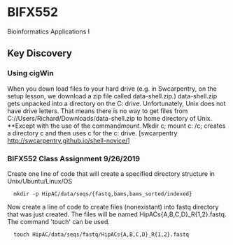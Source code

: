 # BIFX552
Bioinformatics Applications I 
## Key Discovery ##
### Using cigWin ##

When you down load files to your hard drive (e.g. in 
Swcarpentry, on the setup lesson, we download a zip file called 
data-shell.zip.)  data-shell.zip gets unpacked into a directory on the 
C: drive.  Unfortunately, Unix does not have drive letters.  That means there is no
way to get files from C://Users/Richard/Downloads/data-shell.zip to home directory of Unix.  **Except with the use of the command*mount*.  Mkdir c; mount c: /c; creates a directory c and then uses c for the c: drive.
[swcarpentry
<http://swcarpentry.github.io/shell-novice/>]

### BIFX552 Class Assignment 9/26/2019

Create one line of code that will create a specified directory structure in Unix/Ubuntu/Linux/OS

      mkdir -p HipAC/data/seqs/{fastq,bams,bams_sorted/indexed}

Now create a line of code to create files (nonexistant) into fastq directory that was just created.  The files will be named HipACs{A,B,C,D}_R{1,2}.fastq.  The command 'touch' can be used.

      touch HipAC/data/seqs/fastq/HipACs{A,B,C,D}_R{1,2}.fastq
